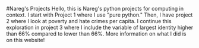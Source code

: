 #Nareg's Projects
Hello, this is Nareg's python projects for computing in context. I start with Project 1 where I use "pure python." Then, I have project 2 where I look at poverty and hate crimes per capita. I continue this exploration in project 3 where I include the variable of largest identity higher than 66% compared to lower than 66%. More information on what I did is on this website!